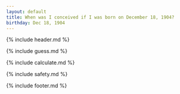 ```yaml
---
layout: default
title: When was I conceived if I was born on December 18, 1904?
birthday: Dec 18, 1904
---
```


{% include header.md %}

{% include guess.md %}

{% include calculate.md %}

{% include safety.md %}

{% include footer.md %}




